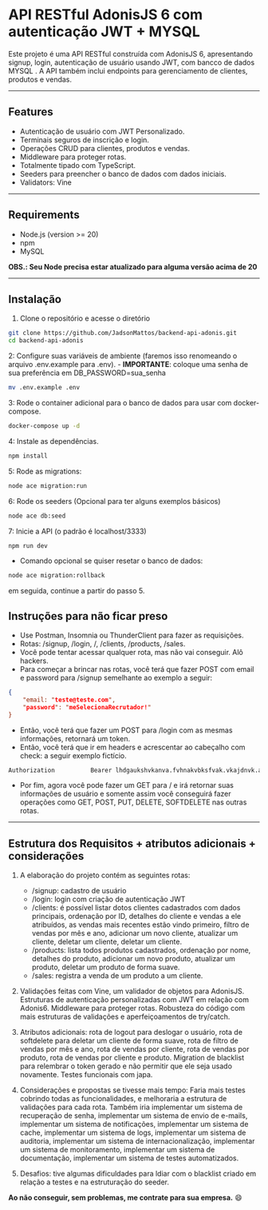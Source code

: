 # API RESTful AdonisJS 6 com autenticação JWT + MYSQL

Este projeto é uma API RESTful construída com AdonisJS 6, apresentando signup, login, autenticação de usuário usando JWT, com bancco de dados MYSQL . A API também inclui endpoints para gerenciamento de clientes, produtos e vendas.

---

## Features

- Autenticação de usuário com JWT Personalizado.
- Terminais seguros de inscrição e login.
- Operações CRUD para clientes, produtos e vendas.
- Middleware para proteger rotas.
- Totalmente tipado com TypeScript.
- Seeders para preencher o banco de dados com dados iniciais.
- Validators: Vine

---

## Requirements

- Node.js (version >= 20)
- npm
- MySQL

**OBS.: Seu Node precisa estar atualizado para alguma versão acima de 20**

---

## Instalação

1. Clone o repositório e acesse o diretório

```bash
git clone https://github.com/JadsonMattos/backend-api-adonis.git
cd backend-api-adonis
```

2: Configure suas variáveis de ambiente (faremos isso renomeando o arquivo .env.example para .env).
    - **IMPORTANTE**: coloque uma senha de sua preferência em DB_PASSWORD=sua_senha

```bash
mv .env.example .env
```

3: Rode o container adicional para o banco de dados para usar com docker-compose.

```bash
docker-compose up -d
```

4: Instale as dependências.

```bash
npm install
```

5: Rode as migrations:

```bash
node ace migration:run
```

6: Rode os seeders (Opcional para ter alguns exemplos básicos)

```bash
node ace db:seed
```

7: Inicie a API (o padrão é localhost/3333)

```bash
npm run dev
```

- Comando opcional se quiser resetar o banco de dados:

```bash
node ace migration:rollback
```

em seguida, continue a partir do passo 5.

## Instruções para não ficar preso

- Use Postman, Insomnia ou ThunderClient para fazer as requisições.
- Rotas: /signup, /login, /, /clients, /products, /sales.
- Você pode tentar acessar qualquer rota, mas não vai conseguir. Alô hackers.
- Para começar a brincar nas rotas, você terá que fazer POST com email e password para /signup semelhante ao exemplo a seguir:

```json
{
    "email: "teste@teste.com",
    "password": "meSelecionaRecrutador!"
}
```

- Então, você terá que fazer um POST para /login com as mesmas informações, retornará um token.
- Então, você terá que ir em headers e acrescentar ao cabeçalho com check: a seguir exemplo fictício.


```bash
Authorization          Bearer lhdgaukshvkanva.fvhnakvbksfvak.vkajdnvk.asdbvkabdvk.abva
```

- Por fim, agora você pode fazer um GET para / e irá retornar suas informações de usuário e somente assim você conseguirá fazer operações como GET, POST, PUT, DELETE, SOFTDELETE nas outras rotas.

---

## Estrutura dos Requisitos + atributos adicionais + considerações

1. A elaboração do projeto contém as seguintes rotas:
    - /signup: cadastro de usuário
    - /login: login com criação de autenticação JWT
    - /clients: é possível listar dotos clientes cadastrados com dados principais, ordenação por ID, detalhes do cliente e vendas a ele atribuídos, as vendas mais recentes estão vindo primeiro, filtro de vendas por mês e ano, adicionar um novo cliente, atualizar um cliente, deletar um cliente, deletar um cliente.
    - /products: lista todos produtos cadastrados, ordenação por nome, detalhes do produto, adicionar um novo produto, atualizar um produto, deletar um produto de forma suave.
    - /sales: registra a venda de um produto a um cliente.

2. Validações feitas com Vine, um validador de objetos para AdonisJS. Estruturas de autenticação personalizadas com JWT em relação com Adonis6. Middleware para proteger rotas. Robusteza do código com mais estruturas de validações e aperfeiçoamentos de try/catch.

3. Atributos adicionais: rota de logout para deslogar o usuário, rota de softdelete para deletar um cliente de forma suave, rota de filtro de vendas por mês e ano, rota de vendas por cliente, rota de vendas por produto, rota de vendas por cliente e produto. Migration de blacklist para relembrar o token gerado e não permitir que ele seja usado novamente. Testes funcionais com japa.

4. Considerações e propostas se tivesse mais tempo: Faria mais testes cobrindo todas as funcionalidades, e melhoraria a estrutura de validações para cada rota. Também iria implementar um sistema de recuperação de senha, implementar um sistema de envio de e-mails, implementar um sistema de notificações, implementar um sistema de cache, implementar um sistema de logs, implementar um sistema de auditoria, implementar um sistema de internacionalização, implementar um sistema de monitoramento, implementar um sistema de documentação, implementar um sistema de testes automatizados.

5. Desafios: tive algumas dificuldades para ldiar com o blacklist criado em relação a testes e na estruturação do seeder. 

**Ao não conseguir, sem problemas, me contrate para sua empresa.** :smile:
